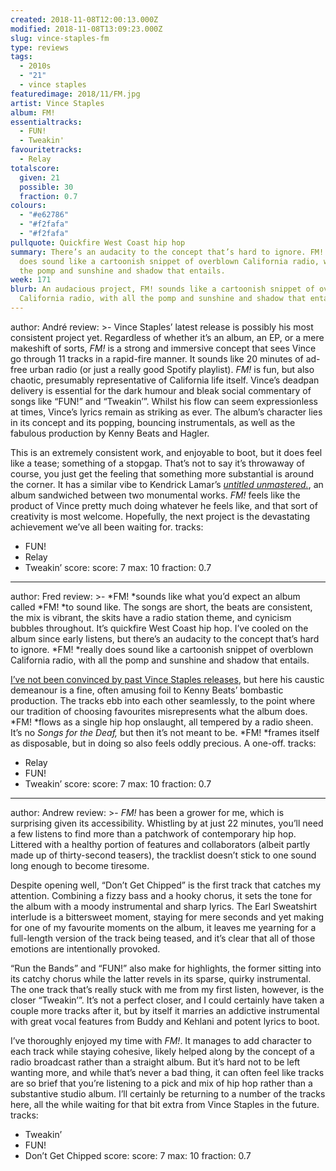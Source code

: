 ```yaml
---
created: 2018-11-08T12:00:13.000Z
modified: 2018-11-08T13:09:23.000Z
slug: vince-staples-fm
type: reviews
tags:
  - 2010s
  - "21"
  - vince staples
featuredimage: 2018/11/FM.jpg
artist: Vince Staples
album: FM!
essentialtracks:
  - FUN!
  - Tweakin'
favouritetracks:
  - Relay
totalscore:
  given: 21
  possible: 30
  fraction: 0.7
colours:
  - "#e62786"
  - "#f2fafa"
  - "#f2fafa"
pullquote: Quickfire West Coast hip hop
summary: There’s an audacity to the concept that’s hard to ignore. FM! really
  does sound like a cartoonish snippet of overblown California radio, with all
  the pomp and sunshine and shadow that entails.
week: 171
blurb: An audacious project, FM! sounds like a cartoonish snippet of overblown
  California radio, with all the pomp and sunshine and shadow that entails.
---
```

author: André
review: >-
  Vince Staples’ latest release is possibly his most consistent project yet.
  Regardless of whether it’s an album, an EP, or a mere makeshift of sorts,
  *FM!* is a strong and immersive concept that sees Vince go through 11 tracks
  in a rapid-fire manner. It sounds like 20 minutes of ad-free urban radio (or
  just a really good Spotify playlist). *FM!* is fun, but also chaotic,
  presumably representative of California life itself. Vince’s deadpan delivery
  is essential for the dark humour and bleak social commentary of songs like
  “FUN!” and “Tweakin’”. Whilst his flow can seem expressionless at times,
  Vince’s lyrics remain as striking as ever. The album’s character lies in its
  concept and its popping, bouncing instrumentals, as well as the fabulous
  production by Kenny Beats and Hagler.

  This is an extremely consistent work, and enjoyable to boot, but it does feel like a tease; something of a stopgap. That’s not to say it’s throwaway of course, you just get the feeling that something more substantial is around the corner. It has a similar vibe to Kendrick Lamar’s [*untitled unmastered.*](<https://audioxide.com/reviews/kendrick-lamar-untitled-unmastered/>), an album sandwiched between two monumental works. *FM!* feels like the product of Vince pretty much doing whatever he feels like, and that sort of creativity is most welcome. Hopefully, the next project is the devastating achievement we’ve all been waiting for.
tracks:
  - FUN!
  - ­­Relay
  - ­­Tweakin’
score:
  score: 7
  max: 10
  fraction: 0.7
---
author: Fred
review: >-
  *FM! *sounds like what you’d expect an album called *FM! *to sound like. The
  songs are short, the beats are consistent, the mix is vibrant, the skits have
  a radio station theme, and cynicism bubbles throughout. It’s quickfire West
  Coast hip hop. I’ve cooled on the album since early listens, but there’s an
  audacity to the concept that’s hard to ignore. *FM! *really does sound like a
  cartoonish snippet of overblown California radio, with all the pomp and
  sunshine and shadow that entails.

  [I’ve not been convinced by past Vince Staples releases](<https://audioxide.com/reviews/vince-staples-big-fish-theory/>), but here his caustic demeanour is a fine, often amusing foil to Kenny Beats’ bombastic production. The tracks ebb into each other seamlessly, to the point where our tradition of choosing favourites misrepresents what the album does. *FM! *flows as a single hip hop onslaught, all tempered by a radio sheen. It’s no *Songs for the Deaf,* but then it’s not meant to be. *FM! *frames itself as disposable, but in doing so also feels oddly precious. A one-off.
tracks:
  - Relay
  - ­­FUN!
  - ­­Tweakin’
score:
  score: 7
  max: 10
  fraction: 0.7
---
author: Andrew
review: >-
  *FM!* has been a grower for me, which is surprising given its accessibility.
  Whistling by at just 22 minutes, you’ll need a few listens to find more than a
  patchwork of contemporary hip hop. Littered with a healthy portion of features
  and collaborators (albeit partly made up of thirty-second teasers), the
  tracklist doesn’t stick to one sound long enough to become tiresome.

  Despite opening well, “Don’t Get Chipped” is the first track that catches my attention. Combining a fizzy bass and a hooky chorus, it sets the tone for the album with a moody instrumental and sharp lyrics. The Earl Sweatshirt interlude is a bittersweet moment, staying for mere seconds and yet making for one of my favourite moments on the album, it leaves me yearning for a full-length version of the track being teased, and it’s clear that all of those emotions are intentionally provoked.

  “Run the Bands” and “FUN!” also make for highlights, the former sitting into its catchy chorus while the latter revels in its sparse, quirky instrumental. The one track that’s really stuck with me from my first listen, however, is the closer “Tweakin’”. It’s not a perfect closer, and I could certainly have taken a couple more tracks after it, but by itself it marries an addictive instrumental with great vocal features from Buddy and Kehlani and potent lyrics to boot.

  I’ve thoroughly enjoyed my time with *FM!*. It manages to add character to each track while staying cohesive, likely helped along by the concept of a radio broadcast rather than a straight album. But it’s hard not to be left wanting more, and while that’s never a bad thing, it can often feel like tracks are so brief that you’re listening to a pick and mix of hip hop rather than a substantive studio album. I’ll certainly be returning to a number of the tracks here, all the while waiting for that bit extra from Vince Staples in the future.
tracks:
  - Tweakin’
  - ­­FUN!
  - ­­Don’t Get Chipped
score:
  score: 7
  max: 10
  fraction: 0.7
